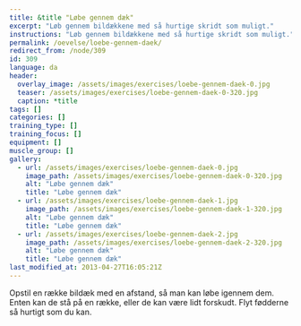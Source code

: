 ```yaml
---
title: &title "Løbe gennem dæk"
excerpt: "Løb gennem bildækkene med så hurtige skridt som muligt."
instructions: "Løb gennem bildækkene med så hurtige skridt som muligt."
permalink: /oevelse/loebe-gennem-daek/
redirect_from: /node/309
id: 309
language: da
header:
  overlay_image: /assets/images/exercises/loebe-gennem-daek-0.jpg
  teaser: /assets/images/exercises/loebe-gennem-daek-0-320.jpg
  caption: *title
tags: []
categories: []
training_type: [] 
training_focus: []
equipment: []
muscle_group: []
gallery:
  - url: /assets/images/exercises/loebe-gennem-daek-0.jpg
    image_path: /assets/images/exercises/loebe-gennem-daek-0-320.jpg
    alt: "Løbe gennem dæk"
    title: "Løbe gennem dæk"
  - url: /assets/images/exercises/loebe-gennem-daek-1.jpg
    image_path: /assets/images/exercises/loebe-gennem-daek-1-320.jpg
    alt: "Løbe gennem dæk"
    title: "Løbe gennem dæk"
  - url: /assets/images/exercises/loebe-gennem-daek-2.jpg
    image_path: /assets/images/exercises/loebe-gennem-daek-2-320.jpg
    alt: "Løbe gennem dæk"
    title: "Løbe gennem dæk"
last_modified_at: 2013-04-27T16:05:21Z
---
```


Opstil en række bildæk med en afstand, så man kan løbe igennem dem. Enten kan de stå på en række, eller de kan være lidt forskudt. Flyt fødderne så hurtigt som du kan.

